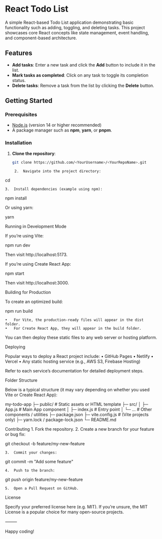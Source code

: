 # React Todo List

A simple React-based Todo List application demonstrating basic functionality such as adding, toggling, and deleting tasks. This project showcases core React concepts like state management, event handling, and component-based architecture.

## Features

- **Add tasks**: Enter a new task and click the **Add** button to include it in the list.
- **Mark tasks as completed**: Click on any task to toggle its completion status.
- **Delete tasks**: Remove a task from the list by clicking the **Delete** button.

## Getting Started

### Prerequisites

- [Node.js](https://nodejs.org/) (version 14 or higher recommended)
- A package manager such as **npm**, **yarn**, or **pnpm**.

### Installation

1. **Clone the repository**:
   ```bash
   git clone https://github.com/<YourUsername>/<YourRepoName>.git

	2.	Navigate into the project directory:

cd <YourRepoName>


	3.	Install dependencies (example using npm):

npm install

Or using yarn:

yarn



Running in Development Mode

If you’re using Vite:

npm run dev

Then visit http://localhost:5173.

If you’re using Create React App:

npm start

Then visit http://localhost:3000.

Building for Production

To create an optimized build:

npm run build

	•	For Vite, the production-ready files will appear in the dist folder.
	•	For Create React App, they will appear in the build folder.

You can then deploy these static files to any web server or hosting platform.

Deploying

Popular ways to deploy a React project include:
	•	GitHub Pages
	•	Netlify
	•	Vercel
	•	Any static hosting service (e.g., AWS S3, Firebase Hosting)

Refer to each service’s documentation for detailed deployment steps.

Folder Structure

Below is a typical structure (it may vary depending on whether you used Vite or Create React App):

my-todo-app
├─ public/          # Static assets or HTML template
├─ src/
│  ├─ App.js        # Main App component
│  ├─ index.js      # Entry point
│  └─ ...           # Other components / utilities
├─ package.json
├─ vite.config.js   # (Vite projects only)
├─ yarn.lock / package-lock.json
└─ README.md

Contributing
	1.	Fork the repository.
	2.	Create a new branch for your feature or bug fix:

git checkout -b feature/my-new-feature


	3.	Commit your changes:

git commit -m "Add some feature"


	4.	Push to the branch:

git push origin feature/my-new-feature


	5.	Open a Pull Request on GitHub.

License

Specify your preferred license here (e.g. MIT). If you’re unsure, the MIT License is a popular choice for many open-source projects.

⸻

Happy coding!

